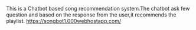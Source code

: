 This is a Chatbot based song recommendation system.The chatbot ask few question and based on the response from the user,it recommends the playlist.
https://songbot1.000webhostapp.com/
